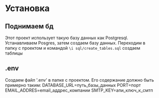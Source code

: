 # Установка

## Поднимаем бд
Этот проект использует такую базу данных как Postgresql. Устанавливаем Posgres, затем создаем базу данных. Переходим в папку с проектом и кoмандой `\i sql/create_tables.sql` создаем таблицы

## .env
Создаем файл '.env' в папке с проектом. Его содержание должно быть примерно таким:
    DATABASE_URL=путь_базы_данных
    PORT=порт
    EMAIL_ADDRES=email_аддрес_компании
    SMTP_KEY=апи_ключ_к_смтп

